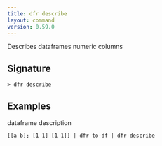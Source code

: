 ```yaml
---
title: dfr describe
layout: command
version: 0.59.0
---
```


Describes dataframes numeric columns

## Signature

```> dfr describe ```

## Examples

dataframe description
```shell
[[a b]; [1 1] [1 1]] | dfr to-df | dfr describe
```

